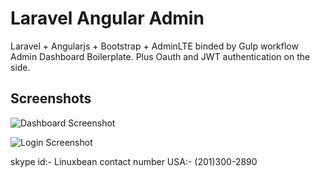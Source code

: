 # Laravel Angular Admin
Laravel + Angularjs + Bootstrap + AdminLTE binded by Gulp workflow Admin Dashboard Boilerplate.
Plus Oauth and JWT authentication on the side.

## Screenshots
![Dashboard Screenshot](https://cloud.githubusercontent.com/assets/1888261/14597104/53b404b6-057d-11e6-876d-c83630686590.png)

![Login Screenshot](https://cloud.githubusercontent.com/assets/13616776/14597970/a366dc7c-0582-11e6-853b-776b1cf17aed.png
)

skype id:- Linuxbean
contact number USA:- (201)300-2890
